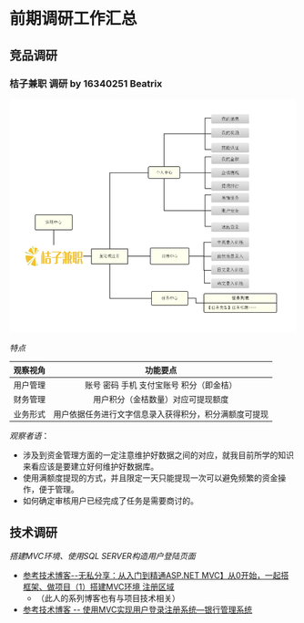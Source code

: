 # 前期调研工作汇总

## 竞品调研

### 桔子兼职 调研 by 16340251 Beatrix
![Alt](OrangeJob.png)

*特点*

|观察视角|功能要点|
|:---:|:---:|
|用户管理|账号 密码 手机 支付宝账号 积分（即金桔）|
|财务管理|用户积分（金桔数量）对应可提现额度|
|业务形式|用户依据任务进行文字信息录入获得积分，积分满额度可提现|

*观察者语*：
  - 涉及到资金管理方面的一定注意维护好数据之间的对应，就我目前所学的知识来看应该是要建立好何维护好数据库。
  - 使用满额度提现的方式，并且限定一天只能提现一次可以避免频繁的资金操作，便于管理。
  - 如何确定审核用户已经完成了任务是需要商讨的。

## 技术调研
*搭建MVC环境、使用SQL SERVER构造用户登陆页面*
 - [参考技术博客--无私分享：从入门到精通ASP.NET MVC】从0开始，一起搭框架、做项目（1）搭建MVC环境 注册区域 ](https://www.cnblogs.com/yuangang/p/5472798.html)
   - （此人的系列博客也有与项目技术相关） 
 - [参考技术博客 -- 使用MVC实现用户登录注册系统—银行管理系统](https://blog.csdn.net/aA518189/article/details/78858323)
